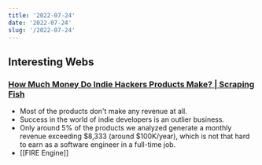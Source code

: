 ```yaml
---
title: '2022-07-24'
date: '2022-07-24'
slug: '/2022-07-24'
---
```


## Interesting Webs

### [How Much Money Do Indie Hackers Products Make? | Scraping Fish](https://scrapingfish.com/blog/indie-hackers-revenue)

- Most of the products don't make any revenue at all.
- Success in the world of indie developers is an outlier business.
- Only around 5% of the products we analyzed generate a monthly revenue exceeding $8,333 (around $100K/year), which is not that hard to earn as a software engineer in a full-time job.
- [[FIRE Engine]]
